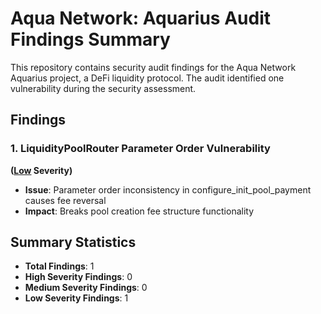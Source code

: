 # Aqua Network: Aquarius Audit Findings Summary

This repository contains security audit findings for the Aqua Network Aquarius project, a DeFi liquidity protocol. The audit identified one vulnerability during the security assessment.

## Findings

### 1. LiquidityPoolRouter Parameter Order Vulnerability
**([Low](https://cantina.xyz/competitions/990ce947-05da-443e-b397-be38a65f0bff) Severity)**
- **Issue**: Parameter order inconsistency in configure_init_pool_payment causes fee reversal
- **Impact**: Breaks pool creation fee structure functionality

## Summary Statistics
- **Total Findings**: 1
- **High Severity Findings**: 0
- **Medium Severity Findings**: 0
- **Low Severity Findings**: 1